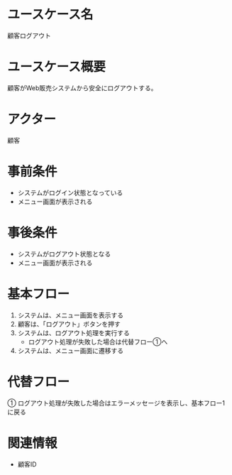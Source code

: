 # ユースケース名
顧客ログアウト

# ユースケース概要
顧客がWeb販売システムから安全にログアウトする。

# アクター
顧客

# 事前条件
- システムがログイン状態となっている
- メニュー画面が表示される

# 事後条件
- システムがログアウト状態となる
- メニュー画面が表示される

# 基本フロー
1. システムは、メニュー画面を表示する
2. 顧客は、「ログアウト」ボタンを押す
3. システムは、ログアウト処理を実行する  
    - ログアウト処理が失敗した場合は代替フロー①へ
4. システムは、メニュー画面に遷移する

# 代替フロー
① ログアウト処理が失敗した場合はエラーメッセージを表示し、基本フロー1に戻る

# 関連情報
- 顧客ID